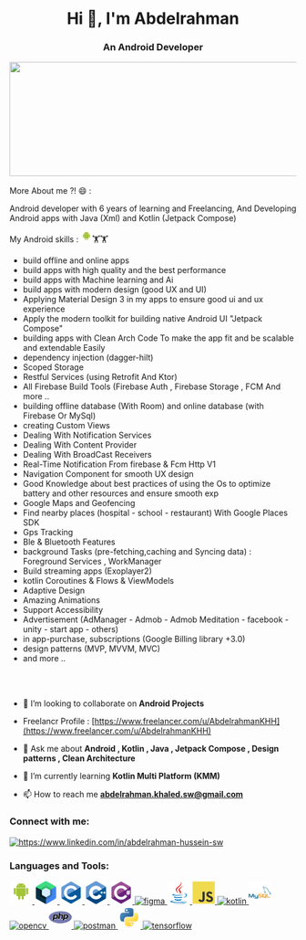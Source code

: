 <h1 align="center">Hi 👋, I'm Abdelrahman</h1>
<h3 align="center">An Android Developer</h3>

<p align="center">
  <img src="https://github.com/Abdelrahman-SW/Abdelrahman-SW/assets/171629145/cf2b0830-2b7e-4ef5-a1fc-b9ba7080b5c8" width="600" height="200" \>
</p>
More About me ?! 😄  :


 Android developer with 6 years of learning and Freelancing, And
 Developing Android apps with Java (Xml) and Kotlin (Jetpack Compose)
 
  My Android skills : <img src="https://raw.githubusercontent.com/devicons/devicon/master/icons/android/android-original-wordmark.svg" alt="android" width="20" height="20"/>🏋️🏋️
- build offline and online apps
- build apps with high quality and the best performance 
- build apps with Machine learning and Ai
- build apps with modern design (good UX and UI)
- Applying Material Design 3 in my apps to ensure good ui and ux experience
- Apply the modern toolkit for building native Android UI "Jetpack Compose"
- building apps with Clean Arch Code To make the app fit and be scalable and extendable Easily
- dependency injection (dagger-hilt)
- Scoped Storage
- Restful Services (using Retrofit And Ktor)
- All Firebase Build Tools (Firebase Auth , Firebase Storage , FCM And more ..
- building offline database (With Room) and online database (with Firebase Or MySql)
- creating Custom Views
- Dealing With Notification Services
- Dealing With Content Provider
- Dealing With BroadCast Receivers
- Real-Time Notification From firebase & Fcm Http V1
- Navigation Component for smooth UX design
- Good Knowledge about best practices of using the Os to optimize battery and other resources and ensure smooth exp
- Google Maps and Geofencing
- Find nearby places (hospital - school - restaurant) With Google Places SDK
- Gps Tracking
- Ble & Bluetooth Features
- background Tasks (pre-fetching,caching and Syncing data) : Foreground Services , WorkManager
- Build streaming apps (Exoplayer2)
- kotlin Coroutines & Flows & ViewModels
- Adaptive Design
- Amazing Animations
- Support Accessibility
- Advertisement (AdManager - Admob - Admob Meditation - facebook - unity - start app - others)
- in app-purchase, subscriptions (Google Billing library +3.0)
- design patterns (MVP, MVVM, MVC)
- and more .. 
  
<br></br>
- 👯 I’m looking to collaborate on **Android Projects**

- Freelancr Profile : [https://www.freelancer.com/u/AbdelrahmanKHH](https://www.freelancer.com/u/AbdelrahmanKHH)

- 💬 Ask me about **Android , Kotlin , Java , Jetpack Compose , Design patterns , Clean Architecture**

- 🌱 I’m currently learning **Kotlin Multi Platform (KMM)**

- 📫 How to reach me **abdelrahman.khaled.sw@gmail.com**

<h3 align="left">Connect with me:</h3>
<p align="left">
<a href="https://www.linkedin.com/in/abdelrahman-hussein-sw" target="blank"><img align="center" src="https://raw.githubusercontent.com/rahuldkjain/github-profile-readme-generator/master/src/images/icons/Social/linked-in-alt.svg" alt="https://www.linkedin.com/in/abdelrahman-hussein-sw" height="30" width="40" /></a>
</p>

<h3 align="left">Languages and Tools:</h3>
<p align="left"> <a href="https://developer.android.com" target="_blank" rel="noreferrer"> <img src="https://raw.githubusercontent.com/devicons/devicon/master/icons/android/android-original-wordmark.svg" alt="android" width="40" height="40"/> </a> <a href="https://www.cprogramming.com/" target="_blank" rel="noreferrer"> <img src="https://github.com/devicons/devicon/blob/master/icons/jetpackcompose/jetpackcompose-original.svg" width="40" height="40"/> <img src="https://raw.githubusercontent.com/devicons/devicon/master/icons/c/c-original.svg" alt="c" width="40" height="40"/> </a> <a href="https://www.w3schools.com/cpp/" target="_blank" rel="noreferrer"> <img src="https://raw.githubusercontent.com/devicons/devicon/master/icons/cplusplus/cplusplus-original.svg" alt="cplusplus" width="40" height="40"/> </a> <a href="https://www.w3schools.com/cs/" target="_blank" rel="noreferrer"> <img src="https://raw.githubusercontent.com/devicons/devicon/master/icons/csharp/csharp-original.svg" alt="csharp" width="40" height="40"/> </a> <a href="https://www.figma.com/" target="_blank" rel="noreferrer"> <img src="https://www.vectorlogo.zone/logos/figma/figma-icon.svg" alt="figma" width="40" height="40"/> </a> <a href="https://www.java.com" target="_blank" rel="noreferrer"> <img src="https://raw.githubusercontent.com/devicons/devicon/master/icons/java/java-original.svg" alt="java" width="40" height="40"/> </a> <a href="https://developer.mozilla.org/en-US/docs/Web/JavaScript" target="_blank" rel="noreferrer"> <img src="https://raw.githubusercontent.com/devicons/devicon/master/icons/javascript/javascript-original.svg" alt="javascript" width="40" height="40"/> </a> <a href="https://kotlinlang.org" target="_blank" rel="noreferrer"> <img src="https://www.vectorlogo.zone/logos/kotlinlang/kotlinlang-icon.svg" alt="kotlin" width="40" height="40"/> </a> <a href="https://www.mysql.com/" target="_blank" rel="noreferrer"> <img src="https://raw.githubusercontent.com/devicons/devicon/master/icons/mysql/mysql-original-wordmark.svg" alt="mysql" width="40" height="40"/> </a> <a href="https://opencv.org/" target="_blank" rel="noreferrer"> <img src="https://www.vectorlogo.zone/logos/opencv/opencv-icon.svg" alt="opencv" width="40" height="40"/> </a> <a href="https://www.php.net" target="_blank" rel="noreferrer"> <img src="https://raw.githubusercontent.com/devicons/devicon/master/icons/php/php-original.svg" alt="php" width="40" height="40"/> </a> <a href="https://postman.com" target="_blank" rel="noreferrer"> <img src="https://www.vectorlogo.zone/logos/getpostman/getpostman-icon.svg" alt="postman" width="40" height="40"/> </a> <a href="https://www.python.org" target="_blank" rel="noreferrer"> <img src="https://raw.githubusercontent.com/devicons/devicon/master/icons/python/python-original.svg" alt="python" width="40" height="40"/> </a> <a href="https://www.tensorflow.org" target="_blank" rel="noreferrer"> <img src="https://www.vectorlogo.zone/logos/tensorflow/tensorflow-icon.svg" alt="tensorflow" width="40" height="40"/> </a> </p>
